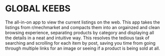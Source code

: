 # GLOBAL KEEBS
The all-in-on app to view the current listings on the web. This app takes the listings from r/mechmarket and compacts them into an orgainzed and clean browsing experience, separating products by category and displaying all the details in a neat and intuitive way. This resolves the tedious task of searching and scrolling for each item by post, saving you time from going through multiple links for an image or seeing if a product is being sold at all.

